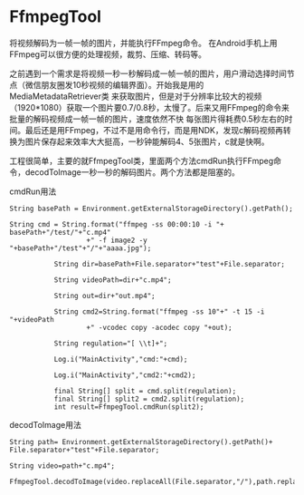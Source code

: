 # FfmpegTool
将视频解码为一帧一帧的图片，并能执行FFmpeg命令。
  在Android手机上用FFmpeg可以很方便的处理视频，裁剪、压缩、转码等。
  
  
  之前遇到一个需求是将视频一秒一秒解码成一帧一帧的图片，用户滑动选择时间节点（微信朋友圈发10秒视频的编辑界面）。开始我是用的MediaMetadataRetriever类
来获取图片，但是对于分辨率比较大的视频（1920*1080）获取一个图片要0.7/0.8秒，太慢了。后来又用FFmpeg的命令来批量的解码视频成一帧一帧的图片，速度依然不快
每张图片得耗费0.5秒左右的时间。最后还是用FFmpeg，不过不是用命令行，而是用NDK，发现c解码视频再转换为图片保存起来效率大大挺高，一秒钟能解码4、5张图片，c就是快啊。


  工程很简单，主要的就FfmpegTool类，里面两个方法cmdRun执行FFmpeg命令，decodToImage一秒一秒的解码图片。两个方法都是阻塞的。
  
  
  
   cmdRun用法          
  
  
    String basePath = Environment.getExternalStorageDirectory().getPath();
  
    String cmd = String.format("ffmpeg -ss 00:00:10 -i "+ basePath+"/test/"+"c.mp4"
                       +" -f image2 -y  "+basePath+"/test"+"/"+"aaaa.jpg");
                       
               String dir=basePath+File.separator+"test"+File.separator;
               
               String videoPath=dir+"c.mp4";
               
               String out=dir+"out.mp4";
               
               String cmd2=String.format("ffmpeg -ss 10"+" -t 15 -i "+videoPath
                       +" -vcodec copy -acodec copy "+out);

               String regulation="[ \\t]+";
               
               Log.i("MainActivity","cmd:"+cmd);
               
               Log.i("MainActivity","cmd2:"+cmd2);
               
               final String[] split = cmd.split(regulation);
               final String[] split2 = cmd2.split(regulation);
               int result=FfmpegTool.cmdRun(split2);
   

decodToImage用法


    String path= Environment.getExternalStorageDirectory().getPath()+ File.separator+"test"+File.separator;
 
    String video=path+"c.mp4";
 
    FfmpegTool.decodToImage(video.replaceAll(File.separator,"/"),path.replaceAll(File.separator,"/"),0,60);
